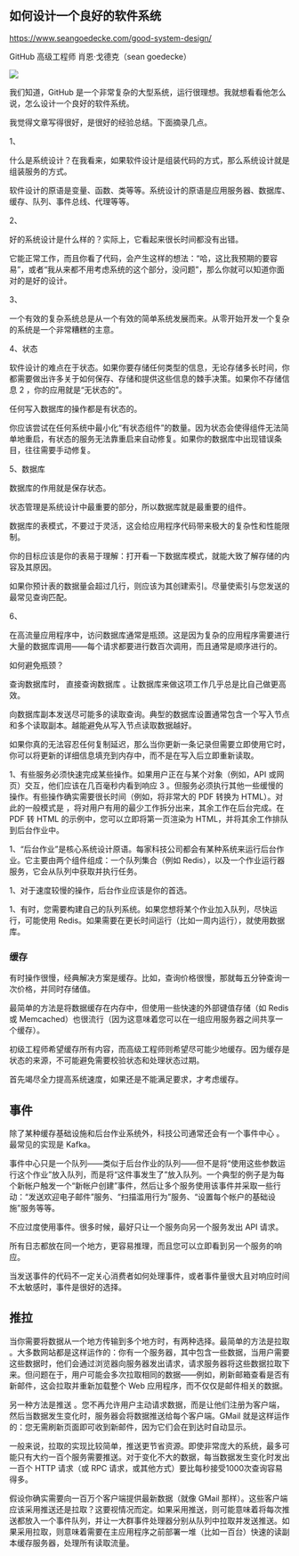 ## 如何设计一个良好的软件系统

https://www.seangoedecke.com/good-system-design/

GitHub 高级工程师 肖恩·戈德克（sean goedecke）

![](https://cdn.beekka.com/blogimg/asset/202508/bg2025081814.webp)

我们知道，GitHub 是一个非常复杂的大型系统，运行很理想。我就想看看他怎么说，怎么设计一个良好的软件系统。

我觉得文章写得很好，是很好的经验总结。下面摘录几点。

1、

什么是系统设计？在我看来，如果软件设计是组装代码的方式，那么系统设计就是组装服务的方式。

软件设计的原语是变量、函数、类等等。系统设计的原语是应用服务器、数据库、缓存、队列、事件总线、代理等等。

2、

好的系统设计是什么样的？实际上，它看起来很长时间都没有出错。

它能正常工作，而且你看了代码，会产生这样的想法：“哈，这比我预期的要容易”，或者“我从来都不用考虑系统的这个部分，没问题”，那么你就可以知道你面对的是好的设计。

3、

一个有效的复杂系统总是从一个有效的简单系统发展而来。从零开始开发一个复杂的系统是一个非常糟糕的主意。

4、状态

软件设计的难点在于状态。如果你要存储任何类型的信息，无论存储多长时间，你都需要做出许多关于如何保存、存储和提供这些信息的棘手决策。如果你不存储信息 2 ，你的应用就是“无状态的”。

任何写入数据库的操作都是有状态的。

你应该尝试在任何系统中最小化“有状态组件”的数量。因为状态会使得组件无法简单地重启，有状态的服务无法靠重启来自动修复。如果你的数据库中出现错误条目，往往需要手动修复。

5、数据库

数据库的作用就是保存状态。

状态管理是系统设计中最重要的部分，所以数据库就是最重要的组件。

数据库的表模式，不要过于灵活，这会给应用程序代码带来极大的复杂性和性能限制。

你的目标应该是你的表易于理解：打开看一下数据库模式，就能大致了解存储的内容及其原因。

如果你预计表的数据量会超过几行，则应该为其创建索引。尽量使索引与您发送的最常见查询匹配。

6、

在高流量应用程序中，访问数据库通常是瓶颈。这是因为复杂的应用程序需要进行大量的数据库调用——每个请求都要进行数百次调用，而且通常是顺序进行的。

如何避免瓶颈？

查询数据库时， 直接查询数据库 。让数据库来做这项工作几乎总是比自己做更高效。

向数据库副本发送尽可能多的读取查询。典型的数据库设置通常包含一个写入节点和多个读取副本。越能避免从写入节点读取数据越好。

如果你真的无法容忍任何复制延迟，那么当你更新一条记录但需要立即使用它时，你可以将更新的详细信息填充到内存中，而不是在写入后立即重新读取。

1、有些服务必须快速完成某些操作。如果用户正在与某个对象（例如，API 或网页）交互，他们应该在几百毫秒内看到响应 3 。但服务必须执行其他一些缓慢的操作。有些操作确实需要很长时间（例如，将非常大的 PDF 转换为 HTML）。对此的一般模式是 ，将对用户有用的最少工作拆分出来，其余工作在后台完成。在 PDF 转 HTML 的示例中，您可以立即将第一页渲染为 HTML，并将其余工作排队到后台作业中。

1、“后台作业”是核心系统设计原语。每家科技公司都会有某种系统来运行后台作业。它主要由两个组件组成：一个队列集合（例如 Redis），以及一个作业运行器服务，它会从队列中获取并执行任务。

1、对于速度较慢的操作，后台作业应该是你的首选。

1、有时，您需要构建自己的队列系统。如果您想将某个作业加入队列，尽快运行，可能使用 Redis。如果需要在更长时间运行（比如一周内运行），就使用数据库。

### 缓存

有时操作很慢，经典解决方案是缓存。比如，查询价格很慢，那就每五分钟查询一次价格，并同时存储值。

最简单的方法是将数据缓存在内存中，但使用一些快速的外部键值存储（如 Redis 或 Memcached）也很流行（因为这意味着您可以在一组应用服务器之间共享一个缓存）。

初级工程师希望缓存所有内容，而高级工程师则希望尽可能少地缓存。因为缓存是状态的来源，不可能避免需要校验状态和处理状态过期。

首先竭尽全力提高系统速度，如果还是不能满足要求，才考虑缓存。

## 事件

除了某种缓存基础设施和后台作业系统外，科技公司通常还会有一个事件中心 。最常见的实现是 Kafka。

事件中心只是一个队列——类似于后台作业的队列——但不是将“使用这些参数运行这个作业”放入队列，而是将“这件事发生了”放入队列。一个典型的例子是为每个新帐户触发一个“新帐户创建”事件，然后让多个服务使用该事件并采取一些行动：“发送欢迎电子邮件”服务、“扫描滥用行为”服务、“设置每个帐户的基础设施”服务等等。

不应过度使用事件。很多时候，最好只让一个服务向另一个服务发出 API 请求。

所有日志都放在同一个地方，更容易推理，而且您可以立即看到另一个服务的响应。

当发送事件的代码不一定关心消费者如何处理事件，或者事件量很大且对响应时间不太敏感时，事件是很好的选择。

## 推拉

当你需要将数据从一个地方传输到多个地方时，有两种选择。最简单的方法是拉取 。大多数网站都是这样运作的：你有一个服务器，其中包含一些数据，当用户需要这些数据时，他们会通过浏览器向服务器发出请求，请求服务器将这些数据拉取下来。但问题在于，用户可能会多次拉取相同的数据——例如，刷新邮箱查看是否有新邮件，这会拉取并重新加载整个 Web 应用程序，而不仅仅是邮件相关的数据。

另一种方法是推送 。您不再允许用户主动请求数据，而是让他们注册为客户端，然后当数据发生变化时，服务器会将数据推送给每个客户端。GMail 就是这样运作的：您无需刷新页面即可收到新邮件，因为它们会在到达时自动显示。

一般来说，拉取的实现比较简单，推送更节省资源。即使非常庞大的系统，最多可能只有大约一百个服务需要推送。对于变化不大的数据，每当数据发生变化时发出一百个 HTTP 请求（或 RPC 请求，或其他方式）要比每秒接受1000次查询容易得多。

假设你确实需要向一百万个客户端提供最新数据（就像 GMail 那样）。这些客户端应该采用推送还是拉取？这要视情况而定。如果采用推送，则可能意味着将每次推送都放入一个事件队列，并让一大群事件处理器分别从队列中拉取并发送推送。如果采用拉取，则意味着需要在主应用程序之前部署一堆（比如一百台）快速的读副本缓存服务器，处理所有读取流量。